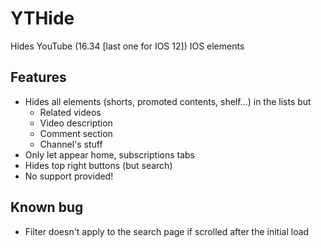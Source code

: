 # YTHide

Hides YouTube (16.34 [last one for IOS 12]) IOS elements

## Features
- Hides all elements (shorts, promoted contents, shelf...) in the lists but
    * Related videos
    * Video description
    * Comment section
    * Channel's stuff
- Only let appear home, subscriptions tabs
- Hides top right buttons (but search)
- No support provided!

## Known bug
- Filter doesn't apply to the search page if scrolled after the initial load
